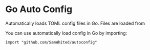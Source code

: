 # Go Auto Config

Automatically loads TOML config files in Go. Files are loaded from

You can use automatically load config in Go by importing:

    import "github.com/SamWhited/autoconfig"
